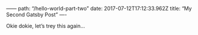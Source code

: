 ——
path: “/hello-world-part-two”
date: 2017-07-12T17:12:33.962Z
title: “My Second Gatsby Post”
—-

Okie dokie, let’s trey this again...